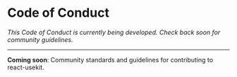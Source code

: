 # Code of Conduct

_This Code of Conduct is currently being developed. Check back soon for community guidelines._

---

**Coming soon**: Community standards and guidelines for contributing to react-usekit.
